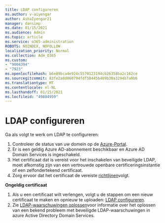 ```yaml
---
title: LDAP configureren
ms.author: v-aiyengar
author: AshaIyengar21
manager: dansimp
ms.date: 01/15/2021
ms.audience: Admin
ms.topic: article
ms.service: o365-administration
ROBOTS: NOINDEX, NOFOLLOW
localization_priority: Normal
ms.collection: Adm_O365
ms.custom:
- "9004394"
- "7923"
ms.openlocfilehash: b6e89bca4e924c5570123194cb26358ba2c162ce
ms.sourcegitcommit: 83fe2a8d060794fdf58445b469b30a3294b7a9b6
ms.translationtype: MT
ms.contentlocale: nl-NL
ms.lasthandoff: 01/15/2021
ms.locfileid: "49884959"
---
```

# <a name="configure-ldap"></a>LDAP configureren

Ga als volgt te werk om LDAP te configureren:

1. Controleer de status van uw domein op de [Azure-Portal](https://aka.ms/aadds-health).
1. Er is een geldig Azure AD-abonnement beschikbaar en Azure AD Domain Services is ingeschakeld.
1. Het certificaat dat is vereist voor het inschakelen van beveiligde LDAP, moet afkomstig zijn van een vertrouwde openbare certificeringsinstantie of een zelfondertekend certificaat.
1. Zorg ervoor dat het certificaat de vereiste [richtlijnen](https://docs.microsoft.com/azure/active-directory-domain-services/active-directory-ds-admin-guide-configure-secure-ldap#requirements-for-the-secure-ldap-certificate)volgt.

**Ongeldig certificaat**
1. Als u een certificaat wilt verlengen, volgt u de stappen om een nieuw certificaat te maken en opnieuw te uploaden: [LDAP configureren](https://docs.microsoft.com/azure/active-directory-domain-services/tutorial-configure-ldaps?WT.mc_id=Portal-Microsoft_Azure_Support).
1. Zie [LDAP-waarschuwingen oplossen](https://docs.microsoft.com/azure/active-directory-domain-services/alert-ldaps?WT.mc_id=Portal-Microsoft_Azure_Support)voor informatie over het oplossen van een bekend probleem met beveiligde LDAP-waarschuwingen in azure Active Directory Domain Services.
